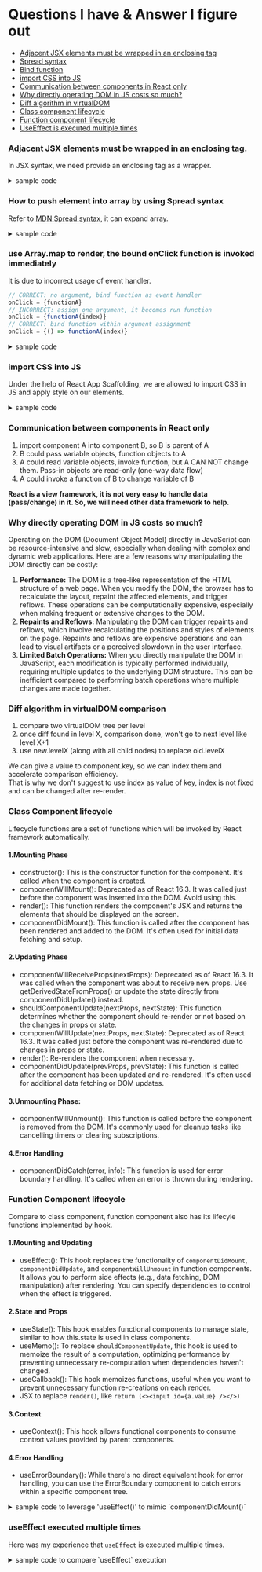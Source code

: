# Questions I have & Answer I figure out

- [Adjacent JSX elements must be wrapped in an enclosing tag](#adjacent-jsx-elements-must-be-wrapped-in-an-enclosing-tag)
- [Spread syntax](#how-to-push-element-into-array-by-using-spread-syntax)
- [Bind function](#use-arraymap-to-render-the-bound-onclick-function-is-invoked-immediately)
- [import CSS into JS](#import-css-into-js)
- [Communication between components in React only](#communication-between-components-in-react-only)
- [Why directly operating DOM in JS costs so much?](#why-directly-operating-dom-in-js-costs-so-much)
- [Diff algorithm in virtualDOM](#diff-algorithm-in-virtualdom-comparison)
- [Class component lifecycle](#class-component-lifecycle)
- [Function component lifecycle](#function-component-lifecycle)
- [UseEffect is executed multiple times](#useeffect-executed-multiple-times)

### Adjacent JSX elements must be wrapped in an enclosing tag.
In JSX syntax, we need provide an enclosing tag as a wrapper.
<details>
    <summary>sample code</summary>

```javascript
// GOOD: return an enclosing tag <div> to wrap everhthing inside
function App() {
    return (
        <div>
            <input id="userName" type="text" />
            <button>click me</button>
            <span id={"showMyName"}></span>
        </div>  
    );
}

// BAD: span is not wrapped by div
function App() {
    return (
        <div>
            <input id="userName" type="text" />
            <button>click me</button>
        </div>
        <span id={"showMyName"}></span>
    );
}
```
</details>

### How to push element into array by using Spread syntax
Refer to [MDN Spread syntax](https://developer.mozilla.org/en-US/docs/Web/JavaScript/Reference/Operators/Spread_syntax),
it can expand array.
<details>
    <summary>sample code</summary>

    
```javascript
    const [list, setList] = useState(['学日语', '学React']);
    // append new value into list, setList function is bound with const 'list'
    setList(prevList => [...prevList, inputValue])
```
</details>

### use Array.map to render, the bound onClick function is invoked immediately
It is due to incorrect usage of event handler.  
```javascript
// CORRECT: no argument, bind function as event handler
onClick = {functionA}
// INCORRECT: assign one argument, it becomes run function
onClick = {functionA(index)}
// CORRECT: bind function within argument assignment
onClick = {() => functionA(index)}
```

<details>
    <summary>sample code</summary>

```javascript
    // incorrect, when bind event handler to onClick
    // this experssion means, invoke handleItemDelete right now
    {list.map((item, index) => (
        <li key={index} onClick={handleItemDelete(index)}>
            {item}
        </li>
    ))}


    // correct
    // when bind event handler to onClick, this experssion means, event handler will be invoking handleItemDelete 
    {list.map((item, index) => (
        <li key={index} onClick={() => handleItemDelete(index)}>
            {item}
        </li>
    ))}
```
</details>

### import CSS into JS
Under the help of React App Scaffolding, we are allowed to import CSS in JS and apply style
on our elements.

<details>
    <summary>sample code</summary>

```javascript
import './style.css'

{/* JSX code, we need to use "className" instead of "class" of HTML tag */}
<input className="red" />
```
</details>

### Communication between components in React only
1. import component A into component B, so B is parent of A
2. B could pass variable objects, function objects to A
3. A could read variable objects, invoke function, but A CAN NOT change them. Pass-in objects are read-only (one-way data flow)
4. A could invoke a function of B to change variable of B 

__React is a view framework, it is not very easy to handle data (pass/change) in it. So, we will need other data framework to help.__

### Why directly operating DOM in JS costs so much?
Operating on the DOM (Document Object Model) directly in JavaScript can be resource-intensive and slow, especially when dealing with complex and dynamic web applications. Here are a few reasons why manipulating the DOM directly can be costly:

1. __Performance:__ The DOM is a tree-like representation of the HTML structure of a web page. When you modify the DOM, the browser has to recalculate the layout, repaint the affected elements, and trigger reflows. These operations can be computationally expensive, especially when making frequent or extensive changes to the DOM.
2. __Repaints and Reflows:__ Manipulating the DOM can trigger repaints and reflows, which involve recalculating the positions and styles of elements on the page. Repaints and reflows are expensive operations and can lead to visual artifacts or a perceived slowdown in the user interface.
3. __Limited Batch Operations:__ When you directly manipulate the DOM in JavaScript, each modification is typically performed individually, requiring multiple updates to the underlying DOM structure. This can be inefficient compared to performing batch operations where multiple changes are made together.

### Diff algorithm in virtualDOM comparison
1. compare two virtualDOM tree per level
2. once diff found in level X, comparison done, won't go to next level like level X+1
3. use new.levelX (along with all child nodes) to replace old.levelX

We can give a value to component.key, so we can index them and accelerate comparison efficiency.  
That is why we don't suggest to use index as value of key, index is not fixed and can be changed after re-render.

### Class Component lifecycle
Lifecycle functions are a set of functions which will be invoked by React framework automatically.
#### 1.Mounting Phase
- constructor(): This is the constructor function for the component. It's called when the component is created.
- componentWillMount(): Deprecated as of React 16.3. It was called just before the component was inserted into the DOM. Avoid using this.
- render(): This function renders the component's JSX and returns the elements that should be displayed on the screen.
- componentDidMount(): This function is called after the component has been rendered and added to the DOM. It's often used for initial data fetching and setup.
#### 2.Updating Phase
- componentWillReceiveProps(nextProps): Deprecated as of React 16.3. It was called when the component was about to receive new props. Use getDerivedStateFromProps() or update the state directly from componentDidUpdate() instead.
- shouldComponentUpdate(nextProps, nextState): This function determines whether the component should re-render or not based on the changes in props or state.
- componentWillUpdate(nextProps, nextState): Deprecated as of React 16.3. It was called just before the component was re-rendered due to changes in props or state.
- render(): Re-renders the component when necessary.
- componentDidUpdate(prevProps, prevState): This function is called after the component has been updated and re-rendered. It's often used for additional data fetching or DOM updates.
#### 3.Unmounting Phase:
- componentWillUnmount(): This function is called before the component is removed from the DOM. It's commonly used for cleanup tasks like cancelling timers or clearing subscriptions.
#### 4.Error Handling
- componentDidCatch(error, info): This function is used for error boundary handling. It's called when an error is thrown during rendering.

### Function Component lifecycle
Compare to class component, function component also has its lifecyle functions implemented by hook.
#### 1.Mounting and Updating
- useEffect(): This hook replaces the functionality of `componentDidMount`, `componentDidUpdate`, and `componentWillUnmount` in function components. It allows you to perform side effects (e.g., data fetching, DOM manipulation) after rendering. You can specify dependencies to control when the effect is triggered.
#### 2.State and Props
- useState(): This hook enables functional components to manage state, similar to how this.state is used in class components.
- useMemo(): To replace `shouldComponentUpdate`, this hook is used to memoize the result of a computation, optimizing performance by preventing unnecessary re-computation when dependencies haven't changed.
- useCallback(): This hook memoizes functions, useful when you want to prevent unnecessary function re-creations on each render.
- JSX to replace `render()`, like `return (<><input id={a.value} /></>)`
#### 3.Context
- useContext(): This hook allows functional components to consume context values provided by parent components.
#### 4.Error Handling
- useErrorBoundary(): While there's no direct equivalent hook for error handling, you can use the ErrorBoundary component to catch errors within a specific component tree.

<details>
    <summary>sample code to leverage 'useEffect()' to mimic `componentDidMount()`</summary>

```jsx
import React, { useEffect, useState } from 'react';

function ExampleComponent() {
  const [data, setData] = useState([]);

  useEffect(() => {
    // This code will run after the component renders (componentDidMount)
    fetchData().then(response => {
      setData(response);
    });

    return () => {
      // This cleanup code will run before the component unmounts (componentWillUnmount)
      cleanup();
    };
  }, []); // Empty dependency array means the effect runs only once (on mount)

  return (
    <div>
      {/* Render component content */}
    </div>
  );
}

export default ExampleComponent;

```
</details>

### useEffect executed multiple times
Here was my experience that `useEffect` is executed multiple times.
<details>
    <summary>sample code to compare `useEffect` execution</summary>

```javascript
// list to include todo items
const [list, setList] = useState([]);

// CORRECT: execute only once
useEffect(() => {
    axios.get("/todoItems")
        .then((resp) => {
            if (resp.data) {
                setList(resp.data);
            }
        })
    return null;
}, []);

// WRONG: execute multiple times
useEffect(() => {
    axios.get("/todoItems")
        .then((resp) => {
            if (resp.data) {
                // for loop & item append, could cause state change multiple times
                // even we set the dependencies are empty, the useEffect function is still executed multiple times
                for(let i=0; i<resp.data.length; i++) {
                    setList(prevList => [...prevList, resp.data[i]]);
                }
            }
        })
    return null;
}, []);
```
</details>